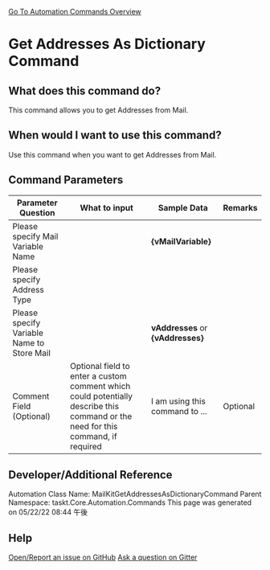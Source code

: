 <!--TITLE: Get Addresses As Dictionary Command -->
<!-- SUBTITLE: a command in the Mail Commands group. -->
[Go To Automation Commands Overview](/automation-commands.md)


# Get Addresses As Dictionary Command


## What does this command do?
This command allows you to get Addresses from Mail.


## When would I want to use this command?
Use this command when you want to get Addresses from Mail.


## Command Parameters
| Parameter Question   	| What to input  	|  Sample Data 	| Remarks  	|
| ---                    | ---               | ---           | ---       |
|Please specify Mail Variable Name||**{vMailVariable}**||
|Please specify Address Type||||
|Please specify Variable Name to Store Mail||**vAddresses** or **{vAddresses}**||
|Comment Field (Optional)|Optional field to enter a custom comment which could potentially describe this command or the need for this command, if required|I am using this command to ...|Optional|










## Developer/Additional Reference
Automation Class Name: MailKitGetAddressesAsDictionaryCommand
Parent Namespace: taskt.Core.Automation.Commands
This page was generated on 05/22/22 08:44 午後


## Help
[Open/Report an issue on GitHub](https://github.com/saucepleez/taskt/issues/new)
[Ask a question on Gitter](https://gitter.im/taskt-rpa/Lobby)
